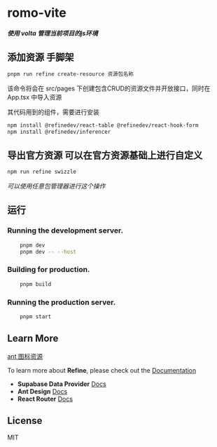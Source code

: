 # romo-vite

***使用 volta 管理当前项目的js环境***

## 添加资源 手脚架
```bash
pnpm run refine create-resource 资源包名称
```
该命令将会在 src/pages 下创建包含CRUD的资源文件并开放接口，同时在 App.tsx 中导入资源

其代码用到的组件，需要进行安装
```bash
npm install @refinedev/react-table @refinedev/react-hook-form 
npm install @refinedev/inferencer
```

## 导出官方资源 可以在官方资源基础上进行自定义
```bash
npm run refine swizzle
```
*可以使用任意包管理器进行这个操作*


## 运行
### Running the development server.

```bash
    pnpm dev
    pnpm dev -- --host
```

### Building for production.

```bash
    pnpm build
```

### Running the production server.

```bash
    pnpm start
```

## Learn More

[ant 图标资源](https://ant.design/components/icon/)

To learn more about **Refine**, please check out the [Documentation](https://refine.dev/docs)

- **Supabase Data Provider** [Docs](https://refine.dev/docs/core/providers/data-provider/#overview)
- **Ant Design** [Docs](https://refine.dev/docs/ui-frameworks/antd/tutorial/)
- **React Router** [Docs](https://refine.dev/docs/core/providers/router-provider/)

## License

MIT
